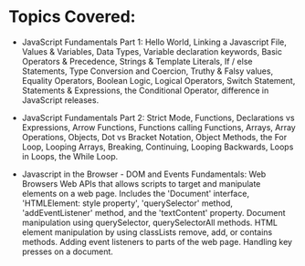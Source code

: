 # Topics Covered:

-   JavaScript Fundamentals Part 1: Hello World, Linking a Javascript File, Values & Variables, Data Types, Variable declaration keywords, Basic Operators & Precedence, Strings & Template Literals, If / else Statements, Type Conversion and Coercion, Truthy & Falsy values, Equality Operators, Boolean Logic, Logical Operators, Switch Statement, Statements & Expressions, the Conditional Operator, difference in JavaScript releases.

-   JavaScript Fundamentals Part 2: Strict Mode, Functions, Declarations vs Expressions, Arrow Functions, Functions calling Functions, Arrays, Array Operations, Objects, Dot vs Bracket Notation, Object Methods, the For Loop, Looping Arrays, Breaking, Continuing, Looping Backwards, Loops in Loops, the While Loop.

-   Javascript in the Browser - DOM and Events Fundamentals: Web Browsers Web APIs that allows scripts to target and manipulate elements on a web page. Includes the 'Document' interface, 'HTMLElement: style property', 'querySelector' method, 'addEventListener' method, and the 'textContent' property. Document manipulation using querySelector, querySelectorAll methods. HTML element manipulation by using classLists remove, add, or contains methods. Adding event listeners to parts of the web page. Handling key presses on a document.
